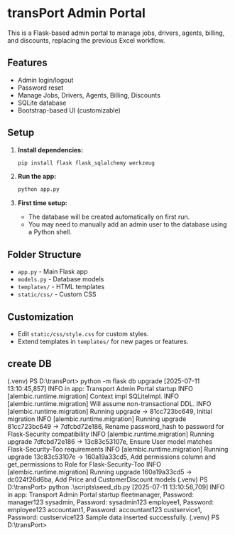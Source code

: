 # transPort Admin Portal

This is a Flask-based admin portal to manage jobs, drivers, agents, billing, and discounts, replacing the previous Excel workflow.

## Features
- Admin login/logout
- Password reset
- Manage Jobs, Drivers, Agents, Billing, Discounts
- SQLite database
- Bootstrap-based UI (customizable)

## Setup

1. **Install dependencies:**
   ```bash
   pip install flask flask_sqlalchemy werkzeug
   ```

2. **Run the app:**
   ```bash
   python app.py
   ```

3. **First time setup:**
   - The database will be created automatically on first run.
   - You may need to manually add an admin user to the database using a Python shell.

## Folder Structure
- `app.py` - Main Flask app
- `models.py` - Database models
- `templates/` - HTML templates
- `static/css/` - Custom CSS

## Customization
- Edit `static/css/style.css` for custom styles.
- Extend templates in `templates/` for new pages or features. 

##  create DB 
(.venv) PS D:\transPort> python -m flask db upgrade
[2025-07-11 13:10:45,857] INFO in app: Transport Admin Portal startup
INFO  [alembic.runtime.migration] Context impl SQLiteImpl.
INFO  [alembic.runtime.migration] Will assume non-transactional DDL.
INFO  [alembic.runtime.migration] Running upgrade  -> 81cc723bc649, Initial migration
INFO  [alembic.runtime.migration] Running upgrade 81cc723bc649 -> 7dfcbd72e186, Rename password_hash to password for Flask-Security compatibility
INFO  [alembic.runtime.migration] Running upgrade 7dfcbd72e186 -> 13c83c53107e, Ensure User model matches Flask-Security-Too requirements
INFO  [alembic.runtime.migration] Running upgrade 13c83c53107e -> 160a19a33cd5, Add permissions column and get_permissions to Role for Flask-Security-Too
INFO  [alembic.runtime.migration] Running upgrade 160a19a33cd5 -> dc024f26d6ba, Add Price and CustomerDiscount models
(.venv) PS D:\transPort> python .\scripts\seed_db.py
[2025-07-11 13:10:56,709] INFO in app: Transport Admin Portal startup
fleetmanager, Password: manager123
sysadmin, Password: sysadmin123
employee1, Password: employee123
accountant1, Password: accountant123
custservice1, Password: custservice123
Sample data inserted successfully.
(.venv) PS D:\transPort> 
